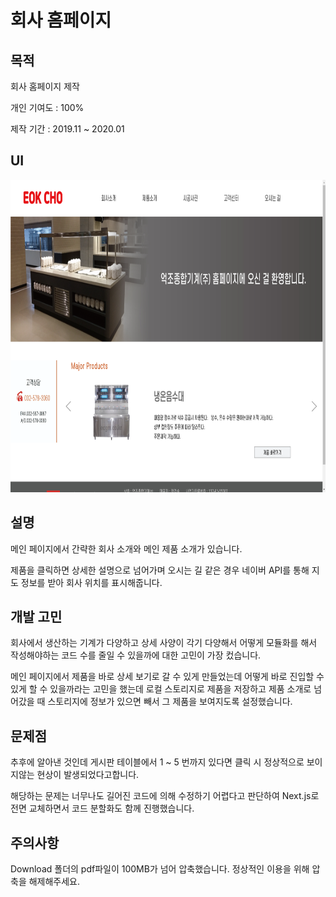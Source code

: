# 회사 홈페이지

## 목적

회사 홈페이지 제작

개인 기여도 : 100%

제작 기간 : 2019.11 ~ 2020.01

## UI
<img src="https://github.com/seungwoo505/ECGM-Project/blob/main/mainScreen.png" height="500"/>

## 설명

메인 페이지에서 간략한 회사 소개와 메인 제품 소개가 있습니다.

제품을 클릭하면 상세한 설명으로 넘어가며 오시는 길 같은 경우 네이버 API를 통해 지도 정보를 받아 회사 위치를 표시해줍니다.

## 개발 고민

회사에서 생산하는 기계가 다양하고 상세 사양이 각기 다양해서 어떻게 모듈화를 해서 작성해야하는 코드 수를 줄일 수 있을까에 대한 고민이 가장 컸습니다.

메인 페이지에서 제품을 바로 상세 보기로 갈 수 있게 만들었는데 어떻게 바로 진입할 수 있게 할 수 있을까라는 고민을 했는데 로컬 스토리지로 제품을 저장하고 제품 소개로 넘어갔을 때 스토리지에 정보가 있으면 빼서 그 제품을 보여지도록 설정했습니다.

## 문제점

추후에 알아낸 것인데 게시판 테이블에서 1 ~ 5 번까지 있다면 클릭 시 정상적으로 보이지않는 현상이 발생되었다고합니다.

해당하는 문제는 너무나도 길어진 코드에 의해 수정하기 어렵다고 판단하여 Next.js로 전면 교체하면서 코드 분할화도 함께 진행했습니다.

## 주의사항

Download 폴더의 pdf파일이 100MB가 넘어 압축했습니다. 정상적인 이용을 위해 압축을 해제해주세요.
